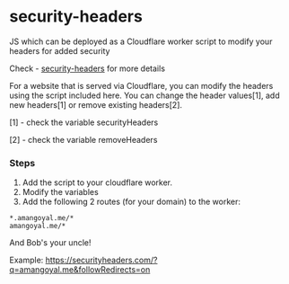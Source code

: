 # security-headers
JS which can be deployed as a Cloudflare worker script to modify your headers for added security

Check - [security-headers](https://securityheaders.com/faq/) for more details

For a website that is served via Cloudflare, you can modify the headers using the script included here. You can change the header values[1], add new headers[1] or remove existing headers[2]. 


[1] - check the variable securityHeaders

[2] - check the variable removeHeaders

### Steps

1. Add the script to your cloudflare worker.
2. Modify the variables
3. Add the following 2 routes (for your domain) to the worker:
```
*.amangoyal.me/*
amangoyal.me/*
```

And Bob's your uncle!

Example:
https://securityheaders.com/?q=amangoyal.me&followRedirects=on



